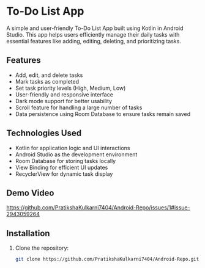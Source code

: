 # To-Do List App

A simple and user-friendly To-Do List App built using Kotlin in Android Studio. This app helps users efficiently manage their daily tasks with essential features like adding, editing, deleting, and prioritizing tasks.

## Features

- Add, edit, and delete tasks  
- Mark tasks as completed  
- Set task priority levels (High, Medium, Low)  
- User-friendly and responsive interface  
- Dark mode support for better usability  
- Scroll feature for handling a large number of tasks  
- Data persistence using Room Database to ensure tasks remain saved  

## Technologies Used

- Kotlin for application logic and UI interactions  
- Android Studio as the development environment  
- Room Database for storing tasks locally  
- View Binding for efficient UI updates  
- RecyclerView for dynamic task display  

## Demo Video  
  https://github.com/PratikshaKulkarni7404/Android-Repo/issues/1#issue-2943059264

## Installation  

1. Clone the repository:  
   ```sh
   git clone https://github.com/PratikshaKulkarni7404/Android-Repo.git
